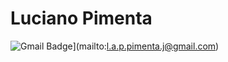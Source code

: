 # Luciano Pimenta

![Gmail Badge](https://img.shields.io/badge/-Email-6633cc?style=flat-square&logo=Gmail&logoColor=white&link=mailto:l.a.p.pimenta.j@gmail.com)](mailto:l.a.p.pimenta.j@gmail.com)




